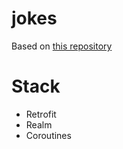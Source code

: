 # jokes
Based on [this repository](https://github.com/JohnnySC/JokesAndQuotesApp) <br />

# Stack
- Retrofit
- Realm
- Coroutines

